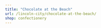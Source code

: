 ```yaml
---
title: "Chocolate at the Beach"
url: /lincoln-city/chocolate-at-the-beach/
shop: confectionery
---
```

